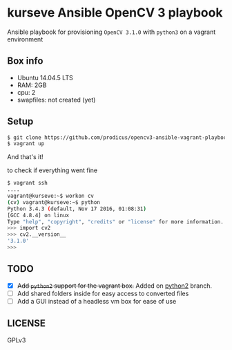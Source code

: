 # kurseve Ansible OpenCV 3 playbook

Ansible playbook for provisioning `OpenCV 3.1.0` with `python3` on a vagrant environment

## Box info

- Ubuntu 14.04.5 LTS
- RAM: 2GB
- cpu: 2
- swapfiles: not created (yet)

## Setup

```sh
$ git clone https://github.com/prodicus/opencv3-ansible-vagrant-playbook.git && cd opencv3-ansible-vagrant-playbook
$ vagrant up
```

And that's it!

to check if everything went fine

```sh
$ vagrant ssh
....
vagrant@kurseve:~$ workon cv
(cv) vagrant@kurseve:~$ python
Python 3.4.3 (default, Nov 17 2016, 01:08:31)
[GCC 4.8.4] on linux
Type "help", "copyright", "credits" or "license" for more information.
>>> import cv2
>>> cv2.__version__
'3.1.0'
>>>
```

## TODO

- [x] ~~Add `python2` support for the vagrant box.~~ Added on [python2](https://github.com/prodicus/opencv3-ansible-vagrant-playbook/tree/python2) branch.
- [ ] Add shared folders inside for easy access to converted files
- [ ] Add a GUI instead of a headless vm box for ease of use

## LICENSE

GPLv3
